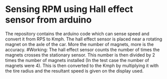 # Sensing RPM using Hall effect sensor from arduino
The repository contains the arduino code which can sense speed and convert it from RPS to Kmph.
The hall effect sensor is placed near a rotating magnet on the axle of the car. More the number of magnets, more is the accuracy.
#Working:
  The hall effect sensor counts the number of times the magnets crosses the stationary sensor. This number is then divided by 2 times the number of magnets installed (In the test case the number of magnets were 4). This is then converted to the Kmph by multiplying it with the tire radius and the resultant speed is given on the display used.
